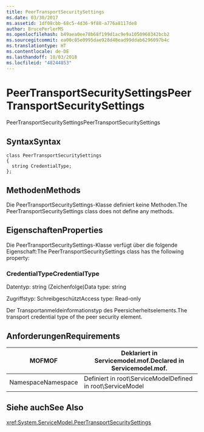 ```yaml
---
title: PeerTransportSecuritySettings
ms.date: 03/30/2017
ms.assetid: 1df08cbb-68c5-4d36-9f88-a776a8117de8
author: BrucePerlerMS
ms.openlocfilehash: b49aea0ee78b68f199d1ac9e9a1050960342bcb2
ms.sourcegitcommit: ea00c05e0995dae928d48ead99ddab6296097b4c
ms.translationtype: HT
ms.contentlocale: de-DE
ms.lasthandoff: 10/03/2018
ms.locfileid: "48244853"
---
```

# <a name="peertransportsecuritysettings"></a><span data-ttu-id="c4d4b-102">PeerTransportSecuritySettings</span><span class="sxs-lookup"><span data-stu-id="c4d4b-102">PeerTransportSecuritySettings</span></span>
<span data-ttu-id="c4d4b-103">PeerTransportSecuritySettings</span><span class="sxs-lookup"><span data-stu-id="c4d4b-103">PeerTransportSecuritySettings</span></span>  
  
## <a name="syntax"></a><span data-ttu-id="c4d4b-104">Syntax</span><span class="sxs-lookup"><span data-stu-id="c4d4b-104">Syntax</span></span>  
  
```  
class PeerTransportSecuritySettings  
{  
  string CredentialType;  
};  
```  
  
## <a name="methods"></a><span data-ttu-id="c4d4b-105">Methoden</span><span class="sxs-lookup"><span data-stu-id="c4d4b-105">Methods</span></span>  
 <span data-ttu-id="c4d4b-106">Die PeerTransportSecuritySettings-Klasse definiert keine Methoden.</span><span class="sxs-lookup"><span data-stu-id="c4d4b-106">The PeerTransportSecuritySettings class does not define any methods.</span></span>  
  
## <a name="properties"></a><span data-ttu-id="c4d4b-107">Eigenschaften</span><span class="sxs-lookup"><span data-stu-id="c4d4b-107">Properties</span></span>  
 <span data-ttu-id="c4d4b-108">Die PeerTransportSecuritySettings-Klasse verfügt über die folgende Eigenschaft:</span><span class="sxs-lookup"><span data-stu-id="c4d4b-108">The PeerTransportSecuritySettings class has the following property:</span></span>  
  
### <a name="credentialtype"></a><span data-ttu-id="c4d4b-109">CredentialType</span><span class="sxs-lookup"><span data-stu-id="c4d4b-109">CredentialType</span></span>  
 <span data-ttu-id="c4d4b-110">Datentyp: string (Zeichenfolge)</span><span class="sxs-lookup"><span data-stu-id="c4d4b-110">Data type: string</span></span>  
  
 <span data-ttu-id="c4d4b-111">Zugriffstyp: Schreibgeschützt</span><span class="sxs-lookup"><span data-stu-id="c4d4b-111">Access type: Read-only</span></span>  
  
 <span data-ttu-id="c4d4b-112">Der Transportanmeldeinformationstyp des Peersicherheitselements.</span><span class="sxs-lookup"><span data-stu-id="c4d4b-112">The transport credential type of the peer security element.</span></span>  
  
## <a name="requirements"></a><span data-ttu-id="c4d4b-113">Anforderungen</span><span class="sxs-lookup"><span data-stu-id="c4d4b-113">Requirements</span></span>  
  
|<span data-ttu-id="c4d4b-114">MOF</span><span class="sxs-lookup"><span data-stu-id="c4d4b-114">MOF</span></span>|<span data-ttu-id="c4d4b-115">Deklariert in Servicemodel.mof.</span><span class="sxs-lookup"><span data-stu-id="c4d4b-115">Declared in Servicemodel.mof.</span></span>|  
|---------|-----------------------------------|  
|<span data-ttu-id="c4d4b-116">Namespace</span><span class="sxs-lookup"><span data-stu-id="c4d4b-116">Namespace</span></span>|<span data-ttu-id="c4d4b-117">Definiert in root\ServiceModel</span><span class="sxs-lookup"><span data-stu-id="c4d4b-117">Defined in root\ServiceModel</span></span>|  
  
## <a name="see-also"></a><span data-ttu-id="c4d4b-118">Siehe auch</span><span class="sxs-lookup"><span data-stu-id="c4d4b-118">See Also</span></span>  
 <xref:System.ServiceModel.PeerTransportSecuritySettings>
